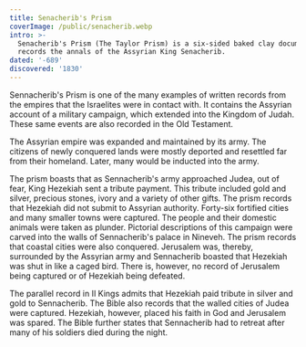 ```yaml
---
title: Senacherib's Prism
coverImage: /public/senacherib.webp
intro: >-
  Senacherib's Prism (The Taylor Prism) is a six-sided baked clay document that
  records the annals of the Assyrian King Senacherib.
dated: '-689'
discovered: '1830'
---
```


Sennacherib's Prism is one of the many examples of written records from the empires that the Israelites were in contact with. It contains the Assyrian account of a military campaign, which extended into the Kingdom of Judah. These same events are also recorded in the Old Testament.

The Assyrian empire was expanded and maintained by its army. The citizens of newly conquered lands were mostly deported and resettled far from their homeland. Later, many would be inducted into the army.

The prism boasts that as Sennacherib's army approached Judea, out of fear, King Hezekiah sent a tribute payment. This tribute included gold and silver, precious stones, ivory and a variety of other gifts. The prism records that Hezekiah did not submit to Assyrian authority. Forty-six fortified cities and many smaller towns were captured. The people and their domestic animals were taken as plunder. Pictorial descriptions of this campaign were carved into the walls of Sennacherib's palace in Nineveh. The prism records that coastal cities were also conquered. Jerusalem was, thereby, surrounded by the Assyrian army and Sennacherib boasted that Hezekiah was shut in like a caged bird. There is, however, no record of Jerusalem being captured or of Hezekiah being defeated.

The parallel record in II Kings admits that Hezekiah paid tribute in silver and gold to Sennacherib. The Bible also records that the walled cities of Judea were captured. Hezekiah, however, placed his faith in God and Jerusalem was spared. The Bible further states that Sennacherib had to retreat after many of his soldiers died during the night.
